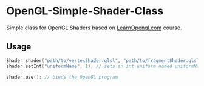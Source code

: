 # OpenGL-Simple-Shader-Class
Simple class for OpenGL Shaders based on [LearnOpengl.com](https://learnopengl.com) course.

## Usage
```cpp
Shader shader("path/to/vertexShader.glsl", "path/to/fragmentShader.glsl");
shader.setInt("uniformName", 1); // sets an int uniform named uniformName

shader.use(); // binds the OpenGL program
```
